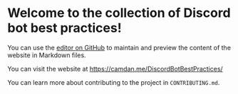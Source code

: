 # Welcome to the collection of Discord bot best practices!

You can use the [editor on GitHub](https://github.com/CamTheHelpDesk/DiscordBotBestPractices/edit/main/README.md) to maintain and preview the content of the website in Markdown files.

You can visit the website at https://camdan.me/DiscordBotBestPractices/

You can learn more about contributing to the project in `CONTRIBUTING.md`.